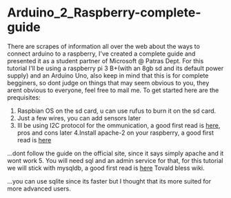 # Arduino_2_Raspberry-complete-guide
There are scrapes of information all over the web about the ways to connect arduino to a raspberry, I've created a complete guide and presented it as a student partner of Microsoft @ Patras Dept.
For this tutorial I'll be using a raspberry pi 3 B+(with an 8gb sd and its default power supply) and an Arduino Uno, also keep in mind that this is for complete begginers, so dont judge on things that may seem obvious to you, they arent obvious to everyone, feel free to mail me.
To get started here are the prequisites:
1. Raspbian OS on the sd card, u can use rufus to burn it on the sd card.
2. Just a few wires, you can add sensors later
3. Ill be using I2C protocol for the ommunication, a good first read is [here](https://en.wikipedia.org/wiki/I%C2%B2C), pros and cons later
4.Install apache-2 on your raspberry, a good first read is [here](https://en.wikipedia.org/wiki/Apache_HTTP_Server)

...dont follow the guide on the official site, since it says simply apache and it wont work
5. You will need sql and an admin service for that, for this tutorial we will stick with mysqldb, a good first read is [here](https://en.wikipedia.org/wiki/MySQL) Tovald bless wiki.

...you can use sqlite since its faster but I thought that its more suited for more advanced users.
